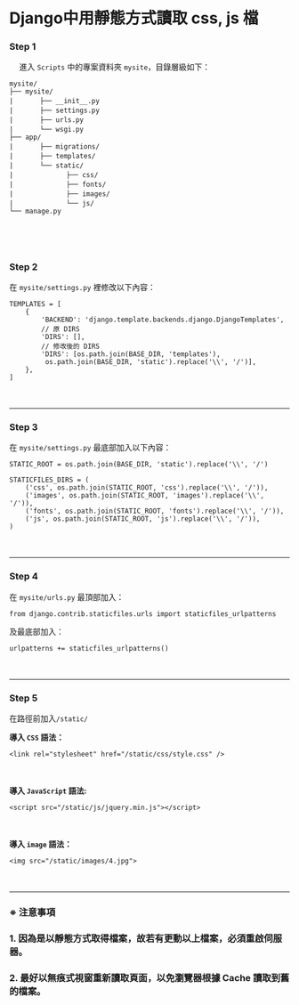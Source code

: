﻿# Django中用靜態方式讀取 css, js 檔

### Step 1
　
進入 `Scripts` 中的專案資料夾 `mysite`，目錄層級如下：
　
```
mysite/
├── mysite/
|　　　　├── __init__.py
|　　　　├── settings.py
|　　　　├── urls.py
|　　　　└── wsgi.py
├── app/
|　　　　├── migrations/
|　　　　├── templates/
|　　　　└── static/
|　　　　　　　　├── css/
|　　　　　　　　├── fonts/
|　　　　　　　　├── images/
|　　　　　　　　└── js/
└── manage.py
```
　
------------


### Step 2

在 `mysite/settings.py` 裡修改以下內容：


```
TEMPLATES = [
    {
        'BACKEND': 'django.template.backends.django.DjangoTemplates',
		// 原 DIRS
        'DIRS': [],
		// 修改後的 DIRS
		'DIRS': [os.path.join(BASE_DIR, 'templates'),
         os.path.join(BASE_DIR, 'static').replace('\\', '/')],
    },
]
```
　
 
 

------------


### Step 3

在 `mysite/settings.py` 最底部加入以下內容：

```
STATIC_ROOT = os.path.join(BASE_DIR, 'static').replace('\\', '/')
```
```
STATICFILES_DIRS = (
    ('css', os.path.join(STATIC_ROOT, 'css').replace('\\', '/')),
    ('images', os.path.join(STATIC_ROOT, 'images').replace('\\', '/')),
    ('fonts', os.path.join(STATIC_ROOT, 'fonts').replace('\\', '/')),
    ('js', os.path.join(STATIC_ROOT, 'js').replace('\\', '/')),
)
```
　
 

------------


### Step 4

在 `mysite/urls.py` 最頂部加入：

```from django.contrib.staticfiles.urls import staticfiles_urlpatterns```

及最底部加入：

```urlpatterns += staticfiles_urlpatterns()```

　
 

------------


### Step 5

在路徑前加入`/static/`

**導入 `CSS` 語法：**

```<link rel="stylesheet" href="/static/css/style.css" />```

　

**導入 `JavaScript` 語法:**

```<script src="/static/js/jquery.min.js"></script>```

　

**導入 `image` 語法：**

```<img src="/static/images/4.jpg">```

　
 

------------



### ※ 注意事項


### 1. 因為是以靜態方式取得檔案，故若有更動以上檔案，必須重啟伺服器。

### 2. 最好以無痕式視窗重新讀取頁面，以免瀏覽器根據 Cache 讀取到舊的檔案。